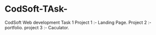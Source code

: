 # CodSoft-TAsk-
CodSoft Web development Task 1
Project 1 :- Landing Page.
Project 2 :- portfolio.
project 3 :- Caculator.
